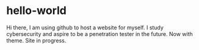 # hello-world

Hi there, I am using github to host a website for myself.
I study cybersecurity and aspire to be a penetration tester in the future.
Now with theme.
Site in progress. 
 
